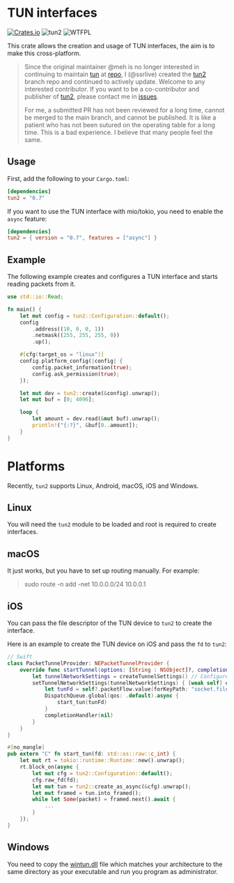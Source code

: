 TUN interfaces 
==============
[![Crates.io](https://img.shields.io/crates/v/tun2.svg)](https://crates.io/crates/tun2)
![tun2](https://docs.rs/tun2/badge.svg)
![WTFPL](http://img.shields.io/badge/license-WTFPL-blue.svg)

This crate allows the creation and usage of TUN interfaces, the aim is to make this cross-platform.

> Since the original maintainer @meh is no longer interested in continuing to maintain
> [tun](https://crates.io/crates/tun) at [repo](https://github.com/meh/rust-tun),
> I (@ssrlive) created the [tun2](https://github.com/ssrlive/rust-tun) branch repo and
> continued to actively update. Welcome to any interested contributor.
> If you want to be a co-contributor and publisher of [tun2](https://crates.io/crates/tun2),
> please contact me in [issues](https://github.com/ssrlive/rust-tun/issues).
>
> For me, a submitted PR has not been reviewed for a long time,
> cannot be merged to the main branch, and cannot be published.
> It is like a patient who has not been sutured on the operating table for a long time.
> This is a bad experience.
> I believe that many people feel the same.

Usage
-----
First, add the following to your `Cargo.toml`:

```toml
[dependencies]
tun2 = "0.7"
```

If you want to use the TUN interface with mio/tokio, you need to enable the `async` feature:

```toml
[dependencies]
tun2 = { version = "0.7", features = ["async"] }
```

Example
-------
The following example creates and configures a TUN interface and starts reading
packets from it.

```rust
use std::io::Read;

fn main() {
    let mut config = tun2::Configuration::default();
    config
        .address((10, 0, 0, 1))
        .netmask((255, 255, 255, 0))
        .up();

    #[cfg(target_os = "linux")]
    config.platform_config(|config| {
        config.packet_information(true);
        config.ask_permission(true);
    });

    let mut dev = tun2::create(&config).unwrap();
    let mut buf = [0; 4096];

    loop {
        let amount = dev.read(&mut buf).unwrap();
        println!("{:?}", &buf[0..amount]);
    }
}
```

Platforms
=========
Recently, `tun2` supports Linux, Android, macOS, iOS and Windows.

Linux
-----
You will need the `tun2` module to be loaded and root is required to create
interfaces.

macOS
-----
It just works, but you have to set up routing manually. For example:
> sudo route -n add -net 10.0.0.0/24 10.0.0.1


iOS
----
You can pass the file descriptor of the TUN device to `tun2` to create the interface.

Here is an example to create the TUN device on iOS and pass the `fd` to `tun2`:
```swift
// Swift
class PacketTunnelProvider: NEPacketTunnelProvider {
    override func startTunnel(options: [String : NSObject]?, completionHandler: @escaping (Error?) -> Void) {
        let tunnelNetworkSettings = createTunnelSettings() // Configure TUN address, DNS, mtu, routing...
        setTunnelNetworkSettings(tunnelNetworkSettings) { [weak self] error in
            let tunFd = self?.packetFlow.value(forKeyPath: "socket.fileDescriptor") as! Int32
            DispatchQueue.global(qos: .default).async {
                start_tun(tunFd)
            }
            completionHandler(nil)
        }
    }
}
```

```rust
#[no_mangle]
pub extern "C" fn start_tun(fd: std::os::raw::c_int) {
    let mut rt = tokio::runtime::Runtime::new().unwrap();
    rt.block_on(async {
        let mut cfg = tun2::Configuration::default();
        cfg.raw_fd(fd);
        let mut tun = tun2::create_as_async(&cfg).unwrap();
        let mut framed = tun.into_framed();
        while let Some(packet) = framed.next().await {
            ...
        }
    });
}
```

Windows
-----
You need to copy the [wintun.dll](https://wintun.net/) file which matches your architecture to 
the same directory as your executable and run you program as administrator.
